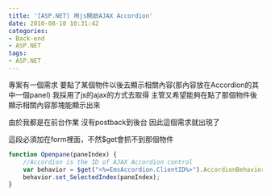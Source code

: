 ```yaml
---
title: '[ASP.NET] 用js開啟AJAX Accordion'
date: 2010-08-10 10:31:42
categories:
- Back-end
- ASP.NET
tags:
- ASP.NET
---
```

專案有一個需求
要點了某個物件以後去顯示相關內容(那內容放在Accordion的其中一個panel)
我採用了js的ajax的方式去取得
主管又希望能夠在點了那個物件後
顯示相關內容那塊能顯示出來

<!--more-->

由於我都是在前台作業
沒有postback到後台
因此這個需求就出現了

這段必須加在form裡面，不然$get會抓不到那個物件
``` js
function Openpane(paneIndex) {
    //Accordion is the ID of AJAX Accordion control
    var behavior = $get("<%=EmsAccordion.ClientID%>").AccordionBehavior;
    behavior.set_SelectedIndex(paneIndex);
}
```